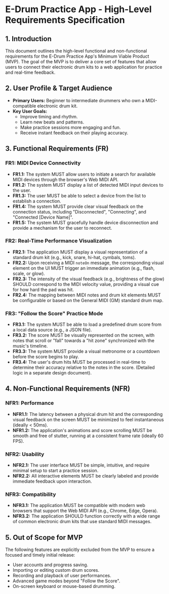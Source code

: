 # E-Drum Practice App - High-Level Requirements Specification

## 1. Introduction

This document outlines the high-level functional and non-functional requirements for the E-Drum Practice App's Minimum Viable Product (MVP). The goal of the MVP is to deliver a core set of features that allow users to connect their electronic drum kits to a web application for practice and real-time feedback.

## 2. User Profile & Target Audience

*   **Primary Users:** Beginner to intermediate drummers who own a MIDI-compatible electronic drum kit.
*   **Key User Goals:**
    *   Improve timing and rhythm.
    *   Learn new beats and patterns.
    *   Make practice sessions more engaging and fun.
    *   Receive instant feedback on their playing accuracy.

## 3. Functional Requirements (FR)

### FR1: MIDI Device Connectivity
*   **FR1.1:** The system MUST allow users to initiate a search for available MIDI devices through the browser's Web MIDI API.
*   **FR1.2:** The system MUST display a list of detected MIDI input devices to the user.
*   **FR1.3:** The user MUST be able to select a device from the list to establish a connection.
*   **FR1.4:** The system MUST provide clear visual feedback on the connection status, including "Disconnected", "Connecting", and "Connected [Device Name]".
*   **FR1.5:** The system MUST gracefully handle device disconnection and provide a mechanism for the user to reconnect.

### FR2: Real-Time Performance Visualization
*   **FR2.1:** The application MUST display a visual representation of a standard drum kit (e.g., kick, snare, hi-hat, cymbals, toms).
*   **FR2.2:** Upon receiving a MIDI `noteOn` message, the corresponding visual element on the UI MUST trigger an immediate animation (e.g., flash, scale, or glow).
*   **FR2.3:** The intensity of the visual feedback (e.g., brightness of the glow) SHOULD correspond to the MIDI velocity value, providing a visual cue for how hard the pad was hit.
*   **FR2.4:** The mapping between MIDI notes and drum kit elements MUST be configurable or based on the General MIDI (GM) standard drum map.

### FR3: "Follow the Score" Practice Mode
*   **FR3.1:** The system MUST be able to load a predefined drum score from a local data source (e.g., a JSON file).
*   **FR3.2:** The score MUST be visually represented on the screen, with notes that scroll or "fall" towards a "hit zone" synchronized with the music's timeline.
*   **FR3.3:** The system MUST provide a visual metronome or a countdown before the score begins to play.
*   **FR3.4:** The user's drum hits MUST be processed in real-time to determine their accuracy relative to the notes in the score. (Detailed logic in a separate design document).

## 4. Non-Functional Requirements (NFR)

### NFR1: Performance
*   **NFR1.1:** The latency between a physical drum hit and the corresponding visual feedback on the screen MUST be minimized to feel instantaneous (ideally < 50ms).
*   **NFR1.2:** The application's animations and score scrolling MUST be smooth and free of stutter, running at a consistent frame rate (ideally 60 FPS).

### NFR2: Usability
*   **NFR2.1:** The user interface MUST be simple, intuitive, and require minimal setup to start a practice session.
*   **NFR2.2:** All interactive elements MUST be clearly labeled and provide immediate feedback upon interaction.

### NFR3: Compatibility
*   **NFR3.1:** The application MUST be compatible with modern web browsers that support the Web MIDI API (e.g., Chrome, Edge, Opera).
*   **NFR3.2:** The application SHOULD function correctly with a wide range of common electronic drum kits that use standard MIDI messages.

## 5. Out of Scope for MVP

The following features are explicitly excluded from the MVP to ensure a focused and timely initial release:

*   User accounts and progress saving.
*   Importing or editing custom drum scores.
*   Recording and playback of user performances.
*   Advanced game modes beyond "Follow the Score".
*   On-screen keyboard or mouse-based drumming.